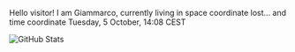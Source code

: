 Hello visitor! I am Giammarco, currently living in space coordinate lost... and time coordinate Tuesday, 5 October, 14:08 CEST

![GitHub Stats](https://github-readme-stats.vercel.app/api?username=grcasanova)
